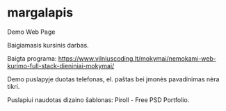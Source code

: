 # margalapis
Demo Web Page

Baigiamasis kursinis darbas.

Baigta programa:
https://www.vilniuscoding.lt/mokymai/nemokami-web-kurimo-full-stack-dieniniai-mokymai/

Demo puslapyje duotas telefonas, el. paštas bei įmonės pavadinimas nėra tikri.

Puslapiui naudotas dizaino šablonas: Piroll - Free PSD Portfolio.
